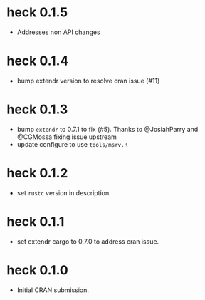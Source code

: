# heck 0.1.5

* Addresses non API changes

# heck 0.1.4

* bump extendr version to resolve cran issue (#11)

# heck 0.1.3

* bump `extendr` to 0.7.1 to fix (#5). Thanks to @JosiahParry and @CGMossa fixing issue upstream
* update configure to use `tools/msrv.R`

# heck 0.1.2

* set `rustc` version in description

# heck 0.1.1

* set extendr cargo to 0.7.0 to address cran issue.

# heck 0.1.0

* Initial CRAN submission.
